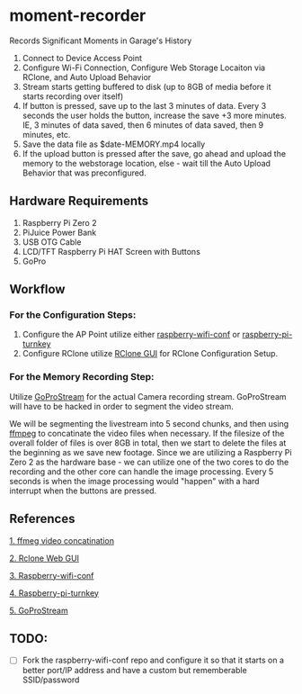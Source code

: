 # moment-recorder
Records Significant Moments in Garage's History


1. Connect to Device Access Point
2. Configure Wi-Fi Connection, Configure Web Storage Locaiton via RClone, and Auto Upload Behavior
3. Stream starts getting buffered to disk (up to 8GB of media before it starts recording over itself)
4. If button is pressed, save up to the last 3 minutes of data. Every 3 seconds the user holds the button, increase the save +3 more minutes. IE, 3 minutes of data saved, then 6 minutes of data saved, then 9 minutes, etc.
5. Save the data file as $date-MEMORY.mp4 locally
6. If the upload button is pressed after the save, go ahead and upload the memory to the webstorage location, else - wait till the Auto Upload Behavior that was preconfigured.

## Hardware Requirements

1. Raspberry Pi Zero 2
2. PiJuice Power Bank
3. USB OTG Cable
4. LCD/TFT Raspberry Pi HAT Screen with Buttons
5. GoPro

## Workflow

### For the Configuration Steps:

1. Configure the AP Point utilize either [raspberry-wifi-conf](https://github.com/sabhiram/raspberry-wifi-conf) or [raspberry-pi-turnkey](https://github.com/schollz/raspberry-pi-turnkey)
2. Configure RClone utilize [RClone GUI](https://github.com/rclone/rclone-webui-react) for RClone Configuration Setup. 

### For the Memory Recording Step:

Utilize [GoProStream](https://github.com/KonradIT/GoProStream) for the actual Camera recording stream. GoProStream will have to be hacked in order to segment the video stream.

We will be segmenting the livestream into 5 second chunks, and then using [ffmpeg](https://superuser.com/questions/521113/join-mp4-files-in-linux) to concatinate the video files when necessary. If the filesize of the overall folder of files is over 8GB in total, then we start to delete the files at the beginning as we save new footage. Since we are utilizing a Raspberry Pi Zero 2 as the hardware base - we can utilize one of the two cores to do the recording and the other core can handle the image processing. Every 5 seconds is when the image processing would "happen" with a hard interrupt when the buttons are pressed.


## References

[1. ffmeg video concatination](https://superuser.com/questions/521113/join-mp4-files-in-linux)

[2. Rclone Web GUI](https://github.com/rclone/rclone-webui-react)

[3. Raspberry-wifi-conf](https://github.com/sabhiram/raspberry-wifi-conf)

[4. Raspberry-pi-turnkey](https://github.com/schollz/raspberry-pi-turnkey)

[5. GoProStream](https://github.com/KonradIT/GoProStream)


## TODO:

- [ ] Fork the raspberry-wifi-conf repo and configure it so that it starts on a better port/IP address and have a custom but rememberable SSID/password
